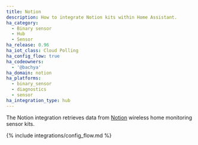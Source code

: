 ```yaml
---
title: Notion
description: How to integrate Notion kits within Home Assistant.
ha_category:
  - Binary sensor
  - Hub
  - Sensor
ha_release: 0.96
ha_iot_class: Cloud Polling
ha_config_flow: true
ha_codeowners:
  - '@bachya'
ha_domain: notion
ha_platforms:
  - binary_sensor
  - diagnostics
  - sensor
ha_integration_type: hub
---
```


The Notion integration retrieves data from [Notion](https://getnotion.com) wireless
home monitoring sensor kits.

{% include integrations/config_flow.md %}
